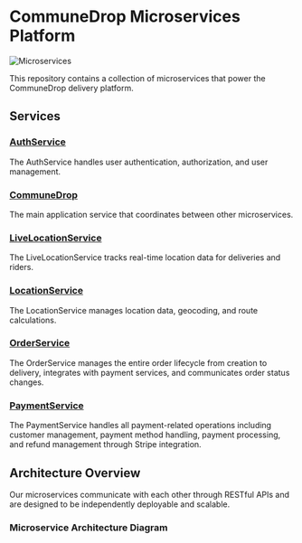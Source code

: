# CommuneDrop Microservices Platform

![Microservices](https://img.shields.io/badge/Architecture-Microservices-brightgreen)

This repository contains a collection of microservices that power the CommuneDrop delivery platform.

## Services

### [AuthService](./AuthService)

The AuthService handles user authentication, authorization, and user management.

### [CommuneDrop](./CommuneDrop/README.md)

The main application service that coordinates between other microservices.

### [LiveLocationService](./LiveLocationService/README.md)

The LiveLocationService tracks real-time location data for deliveries and riders.

### [LocationService](./LocationService/README.md)

The LocationService manages location data, geocoding, and route calculations.

### [OrderService](./OrderService/README.md)

The OrderService manages the entire order lifecycle from creation to delivery, integrates with payment services, and communicates order status changes.

### [PaymentService](./PaymentService/README.md)

The PaymentService handles all payment-related operations including customer management, payment method handling, payment processing, and refund management through Stripe integration.

## Architecture Overview

Our microservices communicate with each other through RESTful APIs and are designed to be independently deployable and scalable.

### Microservice Architecture Diagram
